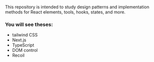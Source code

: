 This repository is intended to study design patterns and implementation methods for React elements, tools, hooks, states, and more.

### You will see theses:
* tailwind CSS
* Next.js
* TypeScript
* DOM control
* Recoil
